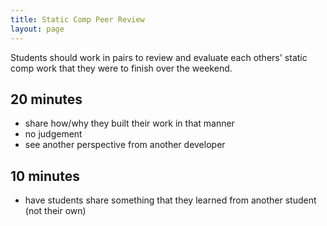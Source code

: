 ```yaml
---
title: Static Comp Peer Review
layout: page
---
```


Students should work in pairs to review and evaluate each others' static comp
work that they were to finish over the weekend.

## 20 minutes

- share how/why they built their work in that manner
- no judgement
- see another perspective from another developer

## 10 minutes

- have students share something that they learned from another student (not their own)
